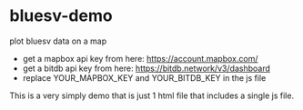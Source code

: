 # bluesv-demo
plot bluesv data on a map

- get a mapbox api key from here: https://account.mapbox.com/
- get a bitdb api key from here: https://bitdb.network/v3/dashboard
- replace YOUR_MAPBOX_KEY and YOUR_BITDB_KEY in the js file

This is a very simply demo that is just 1 html file that includes a single js file.
